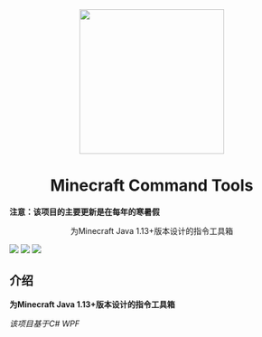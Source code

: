 <div align=center>
  <img src="./Logo.ico" width="256" height="256" />
</div>

<h1 align="center">Minecraft Command Tools</h1>

**注意：该项目的主要更新是在每年的寒暑假**

<p align="center">为Minecraft Java 1.13+版本设计的指令工具箱</p>

![](https://img.shields.io/badge/Platform-Windows-lightgrey)
![](https://img.shields.io/badge/Language-CSharp-orange)
![](https://img.shields.io/badge/Version-Dev-blue)

## 介绍

**为Minecraft Java 1.13+版本设计的指令工具箱**

*该项目基于C# WPF*



